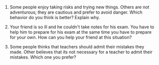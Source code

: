 1. Some people enjoy taking risks and trying new things. Others are not adventurous; they are cautious and prefer to avoid danger. Which behavior do you think is better?
Explain why.

2. Your friend is so ill and he couldn't take notes for his exam. You have to help him to prepare for his exam at the same time you have to prepare for your own. How can you help your friend at this situation? 

3. Some people thinks that teachers should admit their mistakes they made. Other believes that its not necessary for a teacher to admit their mistakes. Which one you prefer?
